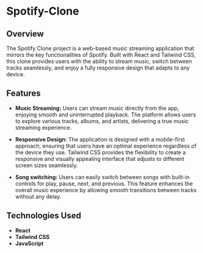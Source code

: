 # Spotify-Clone

## Overview
The Spotify Clone project is a web-based music streaming application that mirrors the key functionalities of Spotify. Built with React and Tailwind CSS, this clone provides users with the ability to stream music, switch between tracks seamlessly, and enjoy a fully responsive design that adapts to any device.

## Features
- **Music Streaming:** Users can stream music directly from the app, enjoying smooth and uninterrupted playback. The platform allows users to explore various tracks, albums, and artists, delivering a true music streaming experience.
 
- **Responsive Design:** The application is designed with a mobile-first approach, ensuring that users have an optimal experience regardless of the device they use. Tailwind CSS provides the flexibility to create a responsive and visually appealing interface that adjusts to different screen sizes seamlessly.
 
- **Song switching:** Users can easily switch between songs with built-in controls for play, pause, next, and previous. This feature enhances the overall music experience by allowing smooth transitions between tracks without any delay.

## Technologies Used
- **React**
- **Tailwind CSS**
- **JavaScript**
  

